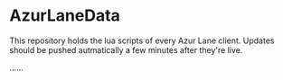 # AzurLaneData

This repository holds the lua scripts of every Azur Lane client. Updates should be pushed autmatically a few minutes after they're live.

......
